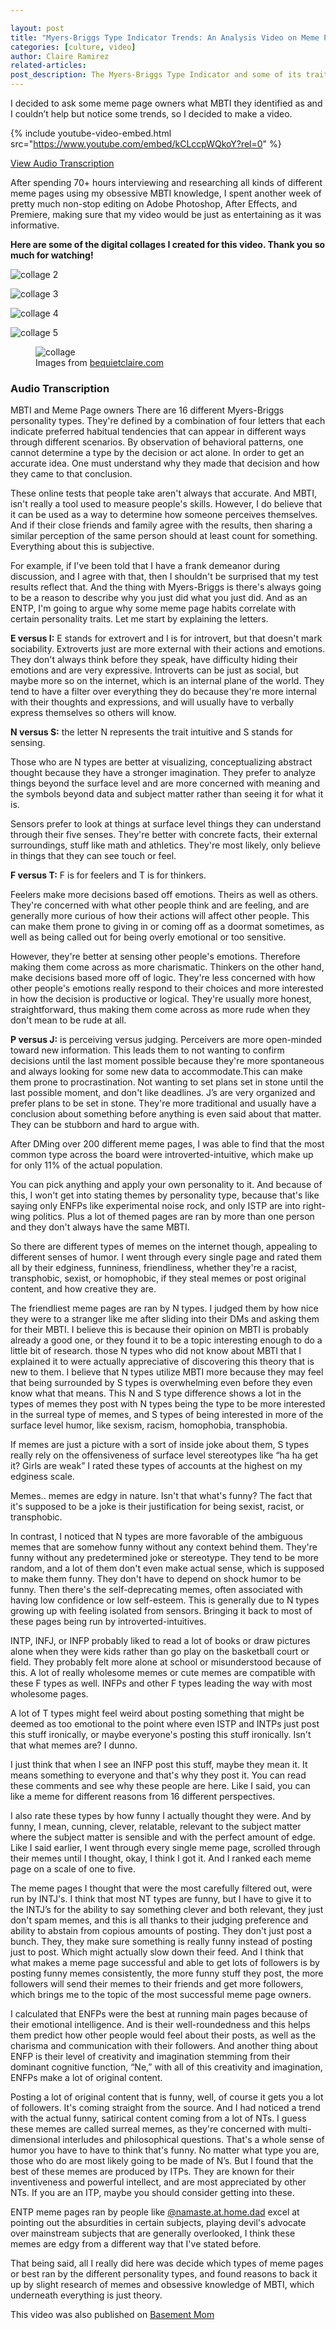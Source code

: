 ```yaml
---

layout: post
title: "Myers-Briggs Type Indicator Trends: An Analysis Video on Meme Page Owners and Their MBTI"
categories: [culture, video]
author: Claire Ramirez
related-articles:
post_description: The Myers-Briggs Type Indicator and some of its traits are reflected through different meme page habits. Let Claire take you through this journey of self-awareness & meme expression.
---
```


<p class="lead mt-4">
	I decided to ask some meme page owners what MBTI they identified as and I couldn’t help but notice some trends, so I decided to make a video.
</p>


{% include youtube-video-embed.html src="https://www.youtube.com/embed/kCLccpWQkoY?rel=0" %}

[View Audio Transcription](/articles/2021/03/19/myers-briggs-type-indicator-trends-an-analysis-video/#audio-transcription)

After spending 70+ hours interviewing and researching all kinds of different meme pages using my obsessive MBTI knowledge, I spent another week of pretty much non-stop editing on Adobe Photoshop, After Effects, and Premiere, making sure that my video would be just as entertaining as it was informative.

**Here are some of the digital collages I created for this video. Thank you so much for watching!**

![collage 2](/assets/post_media/2021-3-19-mbti-types-and-memes/mbticollage2.jpg "mbti collage 2")

![collage 3](/assets/post_media/2021-3-19-mbti-types-and-memes/mbticollage3.jpg "mbti collage 3")

![collage 4](/assets/post_media/2021-3-19-mbti-types-and-memes/mbticollage4.jpg "mbti collage 4")

![collage 5](/assets/post_media/2021-3-19-mbti-types-and-memes/mbticollage5.jpg "mbti collage 5")


<figure class="figure">
	<img src="/assets/post_media/2021-3-19-mbti-types-and-memes/mbticollage7.jpg" class="figure-img img-fluid rounded" alt="collage ">
	<figcaption class="figure-caption">
		Images from <a href="https://www.bequietclaire.com/myvideos/mbti-memes" target="_blank">bequietclaire.com</a>
	</figcaption>
</figure>

### Audio Transcription

MBTI and Meme Page owners
There are 16 different Myers-Briggs personality types. They're defined by a combination of four letters that each indicate preferred habitual tendencies that can appear in different ways through different scenarios.  By observation of behavioral patterns, one cannot determine a type by the decision or act alone. In order to get an accurate idea. One must understand why they made that decision and how they came to that conclusion.

These online tests that people take aren't always that accurate. And MBTI, isn't really a tool used to measure people's skills. However, I do believe that it can be used as a way to determine how someone perceives themselves. And if their close friends and family agree with the results, then sharing a similar perception of the same person should at least count for something.
Everything about this is subjective.

For example, if I've been told that I have a frank demeanor during discussion, and I agree with that, then I shouldn't be surprised that my test results reflect that. And the thing with Myers-Briggs is there's always going to be a reason to describe why you just did what you just did. And as an ENTP, I'm going to argue why some meme page habits correlate with certain personality traits. Let me start by explaining the letters.

**E versus I:** E stands for extrovert and I is for introvert, but that doesn't mark sociability. Extroverts just are more external with their actions and emotions.
They don't always think before they speak, have difficulty hiding their emotions and are very expressive. Introverts can be just as social, but maybe more so on the internet, which is an internal plane of the world. They tend to have a filter over everything they do because they're more internal with their thoughts and expressions, and will usually have to verbally express themselves so others will know.

**N versus S:** the letter N represents the trait intuitive and S stands for sensing.

Those who are N types are better at visualizing, conceptualizing abstract thought because they have a stronger imagination. They prefer to analyze things beyond the surface level and are more concerned with meaning and the symbols beyond data and subject matter rather than seeing it for what it is.

Sensors prefer to look at things at surface level things they can understand through their five senses. They're better with concrete facts, their external surroundings, stuff like math and athletics. They're most likely, only believe in things that they can see touch or feel.

**F versus T:** F is for feelers and T is for thinkers.

Feelers make more decisions based off emotions. Theirs as well as others. They're concerned with what other people think and are feeling, and are generally more curious of how their actions will affect other people. This can make them prone to giving in or coming off as a doormat sometimes, as well as being called out for being overly emotional or too sensitive.

However, they're better at sensing other people's emotions. Therefore making them come across as more charismatic. Thinkers on the other hand, make decisions based more off of logic. They're less concerned with how other people's emotions really respond to their choices and more interested in how the decision is productive or logical. They're usually more honest, straightforward, thus making them come across as more rude when they don't mean to be rude at all. 

**P versus J:** is perceiving versus judging. Perceivers are more open-minded toward new information. This leads them to not wanting to confirm decisions until the last moment possible because they're more spontaneous and always looking for some new data to accommodate.This can make them prone to procrastination. Not wanting to set plans set in stone until the last possible moment, and don't like deadlines. J’s are very organized and prefer plans to be set in stone. They're more traditional and usually have a conclusion about something before anything is even said about that matter. They can be stubborn and hard to argue with.

After DMing over 200 different meme pages, I was able to find that the most common type across the board were introverted-intuitive, which make up for only 11% of the actual population.

You can pick anything and apply your own personality to it. And because of this, I won't get into stating themes by personality type, because that's like saying only ENFPs like experimental noise rock, and only ISTP are into right-wing politics. Plus a lot of themed pages are ran by more than one person and they don't always have the same MBTI.

So there are different types of memes on the internet though, appealing to different senses of humor. I went through every single page and rated them all by their edginess, funniness, friendliness, whether they're a racist, transphobic, sexist, or homophobic, if they steal memes or post original content, and how creative they are.

The friendliest meme pages are ran by N types. I judged them by how nice they were to a stranger like me after sliding into their DMs and asking them for their MBTI. I believe this is because their opinion on MBTI is probably already a good one, or they found it to be a topic interesting enough to do a little bit of research. those N types who did not know about MBTI that I explained it to were actually appreciative of discovering this theory that is new to them. I believe that N types utilize MBTI more because they may feel that being surrounded by S types is overwhelming even before they even know what that means. This N and S type difference shows a lot in the types of memes they post with N types being the type to be more interested in the surreal type of memes, and S types of being interested in more of the surface level humor, like sexism, racism, homophobia, transphobia.

If memes are just a picture with a sort of inside joke about them, S types really rely on the offensiveness of surface level stereotypes like “ha ha get it? Girls are weak” I rated these types of accounts at the highest on my edginess scale. 

Memes.. memes are edgy in nature. Isn't that what's funny? The fact that it's supposed to be a joke is their justification for being sexist, racist, or transphobic.

In contrast, I noticed that N types are more favorable of the ambiguous memes that are somehow funny without any context behind them. They're funny without any predetermined joke or stereotype. They tend to be more random, and a lot of them don't even make actual sense, which is supposed to make them funny. They don't have to depend on shock humor to be funny. Then there's the self-deprecating memes, often associated with having low confidence or low self-esteem. This is generally due to N types growing up with feeling isolated from sensors. Bringing it back to most of these pages being run by introverted-intuitives.

INTP, INFJ, or INFP probably liked to read a lot of books or draw pictures alone when they were kids rather than go play on the basketball court or field. They probably felt more alone at school or misunderstood because of this. A lot of really wholesome memes or cute memes are compatible with these F types as well. INFPs and other F types leading the way with most wholesome pages.

A lot of T types might feel weird about posting something that might be deemed as too emotional to the point where even ISTP and INTPs just post this stuff ironically, or maybe everyone's posting this stuff ironically. Isn't that what memes are? I dunno.

I just think that when I see an INFP post this stuff, maybe they mean it. It means something to everyone and that's why they post it. You can read these comments and see why these people are here. Like I said, you can like a meme for different reasons from 16 different perspectives.

I also rate these types by how funny I actually thought they were. And by funny, I mean, cunning, clever, relatable, relevant to the subject matter where the subject matter is sensible and with the perfect amount of edge. Like I said earlier, I went through every single meme page, scrolled through their memes until I thought, okay, I think I got it. And I ranked each meme page on a scale of one to five.

The meme pages I thought that were the most carefully filtered out, were run by INTJ's. I think that most NT types are funny, but I have to give it to the INTJ’s for the ability to say something clever and both relevant, they just don't spam memes, and this is all thanks to their judging preference and ability to abstain from copious amounts of posting.
They don't just post a bunch. They, they make sure something is really funny instead of posting just to post. Which might actually slow down their feed. And I think that what makes a meme page successful and able to get lots of followers is by posting funny memes consistently, the more funny stuff they post, the more followers will send their memes to their friends and get more followers, which brings me to the topic of the most successful meme page owners.

I calculated that ENFPs were the best at running main pages because of their emotional intelligence. And is their well-roundedness and this helps them predict how other people would feel about their posts, as well as the charisma and communication with their followers. And another thing about ENFP is their level of creativity and imagination stemming from their dominant cognitive function, “Ne,” with all of this creativity and imagination, ENFPs make a lot of original content.

Posting a lot of original content that is funny, well, of course it gets you a lot of followers. It's coming straight from the source. And I had noticed a trend with the actual funny, satirical content coming from a lot of NTs. I guess these memes are called surreal memes, as they're concerned with multi-dimensional interludes and philosophical questions. That's a whole sense of humor you have to have to think that's funny. No matter what type you are, those who do are most likely going to be made of N’s. But I found that the best of these memes are produced by ITPs. They are known for their inventiveness and powerful intellect, and are most appreciated by other NTs. If you are an ITP, maybe you should consider getting into these.

ENTP meme pages ran by people like [@namaste.at.home.dad](https://www.instagram.com/namaste.at.home.dad/?hl=en) excel at pointing out the absurdities in certain subjects, playing devil's advocate over mainstream subjects that are generally overlooked, I think these memes are edgy from a different way that I've stated before.

That being said, all I really did here was decide which types of meme pages or best ran by the different personality types, and found reasons to back it up by slight research of memes and obsessive knowledge of MBTI, which underneath everything is just theory.




This video was also published on [Basement Mom](https://basementmom.com/)